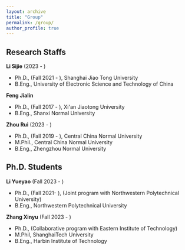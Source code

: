 ```yaml
---
layout: archive
title: "Group"
permalink: /group/
author_profile: true
---
```


## Research Staffs

**Li Sijie** (2023 - )
- Ph.D., (Fall 2021 - ), Shanghai Jiao Tong University
- B.Eng., University of Electronic Science and Technology of China

**Feng Jialin**
- Ph.D., (Fall 2017 - ), Xi'an Jiaotong University
- B.Eng., Shanxi Normal University

**Zhou Rui** (2023 - )
- Ph.D., (Fall 2019 - ), Central China Normal University 
- M.Phil., Central China Normal University
- B.Eng., Zhengzhou Normal University

## Ph.D. Students

**Li Yueyao** (Fall 2023 - )
- Ph.D., (Fall 2021- ), (Joint program with Northwestern Polytechnical University)
- B.Eng., Northwestern Polytechnical University

**Zhang Xinyu** (Fall 2023 - )
- Ph.D., (Collaborative program with Eastern Institute of Technology)
- M.Phil, ShanghaiTech University
- B.Eng., Harbin Institute of Technology 

